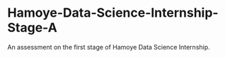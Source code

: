 # Hamoye-Data-Science-Internship-Stage-A
An assessment on the first stage of Hamoye Data Science Internship.
